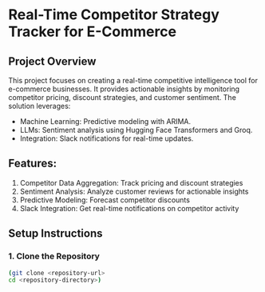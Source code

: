 
# Real-Time Competitor Strategy Tracker for E-Commerce
##  Project Overview
This project focuses on creating a real-time competitive intelligence tool for e-commerce businesses. It provides actionable insights by monitoring competitor pricing, discount strategies, and customer sentiment. The solution leverages:
* Machine Learning: Predictive modeling with ARIMA.
* LLMs: Sentiment analysis using Hugging Face Transformers and Groq.
* Integration: Slack notifications for real-time updates.
## Features:
1. Competitor Data Aggregation: Track pricing and discount strategies
2. Sentiment Analysis: Analyze customer reviews for actionable insights
3. Predictive Modeling: Forecast competitor discounts
4. Slack Integration: Get real-time notifications on competitor activity
## Setup Instructions

### 1. Clone the Repository

```sh
(git clone <repository-url>
cd <repository-directory>)











